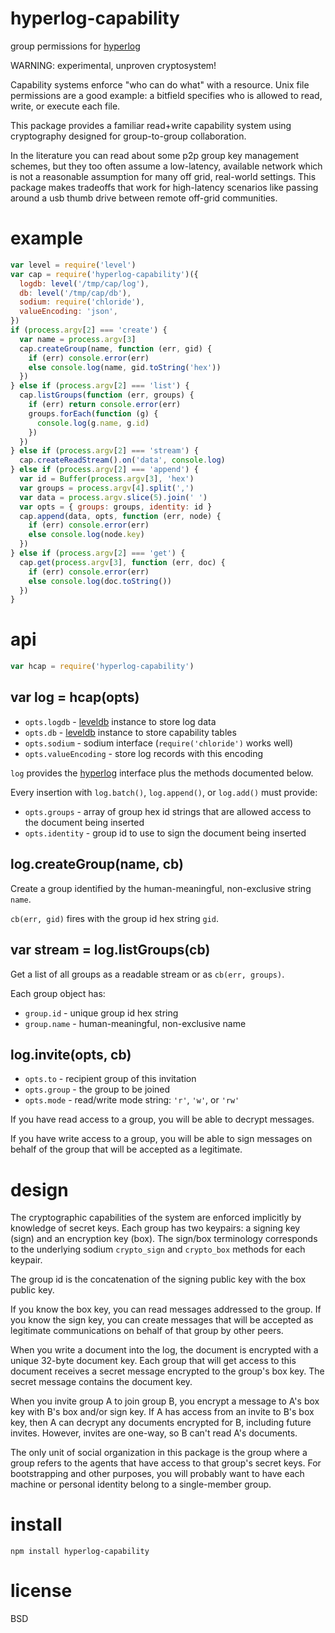 # hyperlog-capability

group permissions for [hyperlog][1]

WARNING: experimental, unproven cryptosystem!

Capability systems enforce "who can do what" with a resource. Unix file
permissions are a good example: a bitfield specifies who is allowed to read,
write, or execute each file.

This package provides a familiar read+write capability system using cryptography
designed for group-to-group collaboration.

In the literature you can read about some p2p group key management schemes, but
they too often assume a low-latency, available network which is not a reasonable
assumption for many off grid, real-world settings. This package makes tradeoffs
that work for high-latency scenarios like passing around a usb thumb drive
between remote off-grid communities.

[1]: https://npmjs.com/package/hyperlog

# example

``` js
var level = require('level')
var cap = require('hyperlog-capability')({
  logdb: level('/tmp/cap/log'),
  db: level('/tmp/cap/db'),
  sodium: require('chloride'),
  valueEncoding: 'json',
})
if (process.argv[2] === 'create') {
  var name = process.argv[3]
  cap.createGroup(name, function (err, gid) {
    if (err) console.error(err)
    else console.log(name, gid.toString('hex'))
  })
} else if (process.argv[2] === 'list') {
  cap.listGroups(function (err, groups) {
    if (err) return console.error(err)
    groups.forEach(function (g) {
      console.log(g.name, g.id)
    })
  })
} else if (process.argv[2] === 'stream') {
  cap.createReadStream().on('data', console.log)
} else if (process.argv[2] === 'append') {
  var id = Buffer(process.argv[3], 'hex')
  var groups = process.argv[4].split(',')
  var data = process.argv.slice(5).join(' ')
  var opts = { groups: groups, identity: id }
  cap.append(data, opts, function (err, node) {
    if (err) console.error(err)
    else console.log(node.key)
  })
} else if (process.argv[2] === 'get') {
  cap.get(process.argv[3], function (err, doc) {
    if (err) console.error(err)
    else console.log(doc.toString())
  })
}
```

# api

``` js
var hcap = require('hyperlog-capability')
```

## var log = hcap(opts)

* `opts.logdb` - [leveldb][2] instance to store log data
* `opts.db` - [leveldb][2] instance to store capability tables
* `opts.sodium` - sodium interface (`require('chloride')` works well)
* `opts.valueEncoding` - store log records with this encoding

`log` provides the [hyperlog][1] interface plus the methods documented below.

Every insertion with `log.batch()`, `log.append()`, or `log.add()` must provide:

* `opts.groups` - array of group hex id strings that are allowed access to the
document being inserted
* `opts.identity` - group id to use to sign the document being inserted

[2]: https://npmjs.com/package/levelup

## log.createGroup(name, cb)

Create a group identified by the human-meaningful, non-exclusive string `name`.

`cb(err, gid)` fires with the group id hex string `gid`.

## var stream = log.listGroups(cb)

Get a list of all groups as a readable stream or as `cb(err, groups)`.

Each group object has:

* `group.id` - unique group id hex string
* `group.name` - human-meaningful, non-exclusive name

## log.invite(opts, cb)

* `opts.to` - recipient group of this invitation
* `opts.group` - the group to be joined
* `opts.mode` - read/write mode string: `'r'`, `'w'`, or `'rw'`

If you have read access to a group, you will be able to decrypt messages.

If you have write access to a group, you will be able to sign messages on behalf
of the group that will be accepted as a legitimate.

# design

The cryptographic capabilities of the system are enforced implicitly by
knowledge of secret keys. Each group has two keypairs: a signing key (sign) and
an encryption key (box). The sign/box terminology corresponds to the underlying
sodium `crypto_sign` and `crypto_box` methods for each keypair.

The group id is the concatenation of the signing public key with
the box public key.

If you know the box key, you can read messages addressed to the group.
If you know the sign key, you can create messages that will be accepted as
legitimate communications on behalf of that group by other peers.

When you write a document into the log, the document is encrypted with a unique
32-byte document key. Each group that will get access to this document receives
a secret message encrypted to the group's box key. The secret message contains
the document key.

When you invite group A to join group B, you encrypt a message to A's box key
with B's box and/or sign key. If A has access from an invite to B's box key,
then A can decrypt any documents encrypted for B, including future invites.
However, invites are one-way, so B can't read A's documents.

The only unit of social organization in this package is the group where a group
refers to the agents that have access to that group's secret keys. For
bootstrapping and other purposes, you will probably want to have each machine or
personal identity belong to a single-member group.

# install

```
npm install hyperlog-capability
```

# license

BSD
